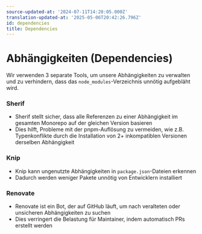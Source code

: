 ```yaml
---
source-updated-at: '2024-07-11T14:20:05.000Z'
translation-updated-at: '2025-05-06T20:42:26.796Z'
id: dependencies
title: Dependencies
---
```

# Abhängigkeiten (Dependencies)

Wir verwenden 3 separate Tools, um unsere Abhängigkeiten zu verwalten und zu verhindern, dass das `node_modules`-Verzeichnis unnötig aufgebläht wird.

### Sherif

- Sherif stellt sicher, dass alle Referenzen zu einer Abhängigkeit im gesamten Monorepo auf der gleichen Version basieren
- Dies hilft, Probleme mit der pnpm-Auflösung zu vermeiden, wie z.B. Typenkonflikte durch die Installation von 2+ inkompatiblen Versionen derselben Abhängigkeit

### Knip

- Knip kann ungenutzte Abhängigkeiten in `package.json`-Dateien erkennen
- Dadurch werden weniger Pakete unnötig von Entwicklern installiert

### Renovate

- Renovate ist ein Bot, der auf GitHub läuft, um nach veralteten oder unsicheren Abhängigkeiten zu suchen
- Dies verringert die Belastung für Maintainer, indem automatisch PRs erstellt werden
